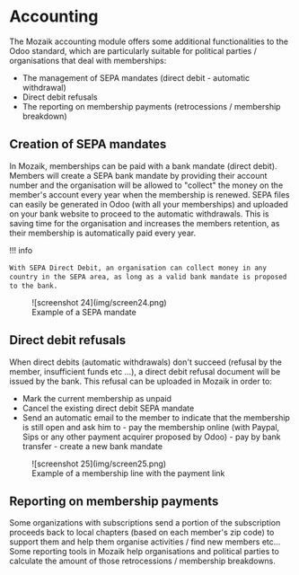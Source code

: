 # Accounting

The Mozaik accounting module offers some additional functionalities to the Odoo standard, which are particularly suitable for political parties / organisations that deal with memberships:

- The management of SEPA mandates (direct debit - automatic withdrawal)
- Direct debit refusals
- The reporting on membership payments (retrocessions / membership breakdown)

## Creation of SEPA mandates 

In Mozaik, memberships can be paid with a bank mandate (direct debit). Members will create a SEPA bank mandate by providing their account number and the organisation will be allowed to "collect" the money on the member's account every year when the membership is renewed. SEPA files can easily be generated in Odoo (with all your memberships) and uploaded on your bank website to proceed to the automatic withdrawals. This is saving time for the organisation and increases the members retention, as their membership is automatically paid every year.

!!! info 

    With SEPA Direct Debit, an organisation can collect money in any country in the SEPA area, as long as a valid bank mandate is proposed to the bank. 

<figure markdown>
![screenshot 24](img/screen24.png)
<figcaption>Example of a SEPA mandate</figcaption>
</figure>

## Direct debit refusals

When direct debits (automatic withdrawals) don't succeed (refusal by the member, insufficient funds etc ...), a direct debit refusal document will be issued by the bank. This refusal can be uploaded in Mozaik in order to:

- Mark the current membership as unpaid
- Cancel the existing direct debit SEPA mandate
- Send an automatic email to the member to indicate that the membership is still open and ask him to
        - pay the membership online (with Paypal, Sips or any other payment acquirer proposed by Odoo)
        - pay by bank transfer
        - create a new bank mandate

<figure markdown>
![screenshot 25](img/screen25.png)
<figcaption>Example of a membership line with the payment link</figcaption>
</figure>

## Reporting on membership payments

Some organizations with subscriptions send a portion of the subscription proceeds back to local chapters (based on each member's zip code) to support them and help them organise activities / find new members etc...
Some reporting tools in Mozaik help organisations and political parties to calculate the amount of those retrocessions / membership breakdowns.